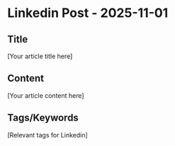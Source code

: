 # Linkedin Post - 2025-11-01

## Title
[Your article title here]

## Content
[Your article content here]

## Tags/Keywords
[Relevant tags for Linkedin]
